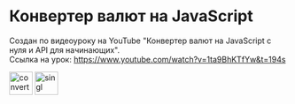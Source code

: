 # Конвертер валют на JavaScript
Создан по видеоуроку на YouTube "Конвертер валют на JavaScript с нуля и API для начинающих".
<br>
Ссылка на урок: https://www.youtube.com/watch?v=1ta9BhKTfYw&t=194s

<img src="https://images/page_1.png" alt="converter" height="42">
<img src="https://images/page_2.png" alt="singl" height="42">
